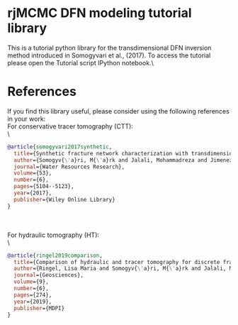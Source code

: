 # rjMCMC DFN modeling tutorial library

This is a tutorial python library for the transdimensional DFN inversion method introduced in Somogyvari et al., (2017). 
To access the tutorial please open the Tutorial script IPython notebook.\
 

# References
If you find this library useful, please consider using the following references in your work:\
For conservative tracer tomography (CTT):\
\
```bibtex
@article{somogyvari2017synthetic,
  title={Synthetic fracture network characterization with transdimensional inversion},
  author={Somogyv{\'a}ri, M{\'a}rk and Jalali, Mohammadreza and Jimenez Parras, Santos and Bayer, Peter},
  journal={Water Resources Research},
  volume={53},
  number={6},
  pages={5104--5123},
  year={2017},
  publisher={Wiley Online Library}
}
```
\
\
For hydraulic tomography (HT):\
\
```bibtex
@article{ringel2019comparison,
  title={Comparison of hydraulic and tracer tomography for discrete fracture network inversion},
  author={Ringel, Lisa Maria and Somogyv{\'a}ri, M{\'a}rk and Jalali, Mohammadreza and Bayer, Peter},
  journal={Geosciences},
  volume={9},
  number={6},
  pages={274},
  year={2019},
  publisher={MDPI}
}
```